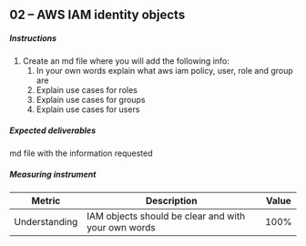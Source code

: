 ## 02 – AWS IAM identity objects


##### Instructions


1. Create an md file where you will add the following info:
   1. In your own words explain what aws iam policy, user, role and group are
   2. Explain use cases for roles
   3. Explain use cases for groups
   4. Explain use cases for users


##### Expected deliverables 

md file with the information requested


##### Measuring instrument 

| Metric  |  Description | Value  |
| ------------ | ------------ | ------------ |
| Understanding | IAM objects should be clear and with your own words  | 100%  |


